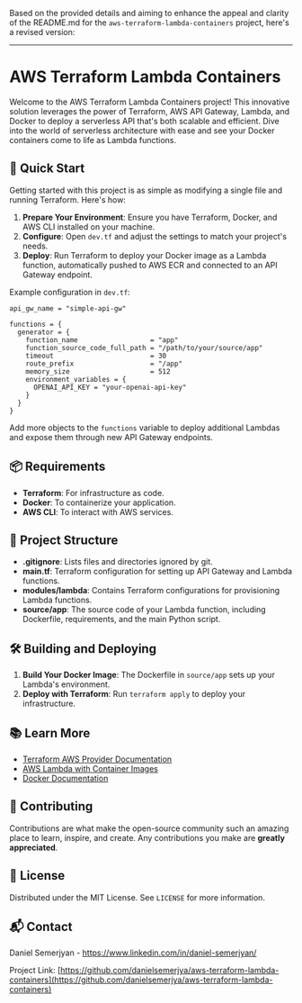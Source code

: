Based on the provided details and aiming to enhance the appeal and clarity of the README.md for the `aws-terraform-lambda-containers` project, here's a revised version:

---

# AWS Terraform Lambda Containers

Welcome to the AWS Terraform Lambda Containers project! This innovative solution leverages the power of Terraform, AWS API Gateway, Lambda, and Docker to deploy a serverless API that's both scalable and efficient. Dive into the world of serverless architecture with ease and see your Docker containers come to life as Lambda functions.

## 🚀 Quick Start

Getting started with this project is as simple as modifying a single file and running Terraform. Here's how:

1. **Prepare Your Environment**: Ensure you have Terraform, Docker, and AWS CLI installed on your machine.
2. **Configure**: Open `dev.tf` and adjust the settings to match your project's needs.
3. **Deploy**: Run Terraform to deploy your Docker image as a Lambda function, automatically pushed to AWS ECR and connected to an API Gateway endpoint.

Example configuration in `dev.tf`:

```hcl
api_gw_name = "simple-api-gw"

functions = {
  generator = {
    function_name                  = "app"
    function_source_code_full_path = "/path/to/your/source/app"
    timeout                        = 30
    route_prefix                   = "/app"
    memory_size                    = 512
    environment_variables = {
      OPENAI_API_KEY = "your-openai-api-key"
    }
  }
}
```

Add more objects to the `functions` variable to deploy additional Lambdas and expose them through new API Gateway endpoints.

## 📦 Requirements

- **Terraform**: For infrastructure as code.
- **Docker**: To containerize your application.
- **AWS CLI**: To interact with AWS services.

## 📂 Project Structure

- **.gitignore**: Lists files and directories ignored by git.
- **main.tf**: Terraform configuration for setting up API Gateway and Lambda functions.
- **modules/lambda**: Contains Terraform configurations for provisioning Lambda functions.
- **source/app**: The source code of your Lambda function, including Dockerfile, requirements, and the main Python script.

## 🛠️ Building and Deploying

1. **Build Your Docker Image**: The Dockerfile in `source/app` sets up your Lambda's environment.
2. **Deploy with Terraform**: Run `terraform apply` to deploy your infrastructure.

## 📚 Learn More

- [Terraform AWS Provider Documentation](https://registry.terraform.io/providers/hashicorp/aws/latest/docs)
- [AWS Lambda with Container Images](https://docs.aws.amazon.com/lambda/latest/dg/lambda-images.html)
- [Docker Documentation](https://docs.docker.com/)

## 🤝 Contributing

Contributions are what make the open-source community such an amazing place to learn, inspire, and create. Any contributions you make are **greatly appreciated**.

## 📝 License

Distributed under the MIT License. See `LICENSE` for more information.

## 📬 Contact

Daniel Semerjyan - https://www.linkedin.com/in/daniel-semerjyan/

Project Link: [https://github.com/danielsemerjya/aws-terraform-lambda-containers](https://github.com/danielsemerjya/aws-terraform-lambda-containers)
